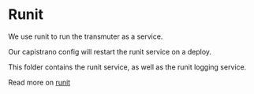 # Runit

We use runit to run the transmuter as a service.

Our capistrano config will restart the runit service on a deploy.

This folder contains the runit service, as well as the runit logging service.

Read more on [runit](http://smarden.org/runit/)
